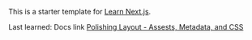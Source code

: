 This is a starter template for [Learn Next.js](https://nextjs.org/learn).

Last learned: 
Docs link [Polishing Layout - Assests, Metadata, and CSS](https://nextjs.org/learn/basics/assets-metadata-css/polishing-layout)
